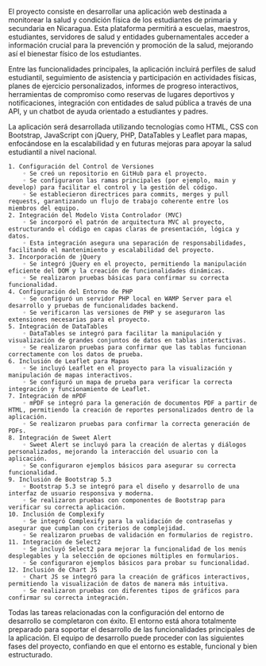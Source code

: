 El proyecto consiste en desarrollar una aplicación web destinada a monitorear la salud y condición física de los estudiantes de primaria y secundaria en Nicaragua. Esta plataforma permitirá a escuelas, maestros, estudiantes, servidores de salud y entidades gubernamentales acceder a información crucial para la prevención y promoción de la salud, mejorando así el bienestar físico de los estudiantes.

Entre las funcionalidades principales, la aplicación incluirá perfiles de salud estudiantil, seguimiento de asistencia y participación en actividades físicas, planes de ejercicio personalizados, informes de progreso interactivos, herramientas de compromiso como reservas de lugares deportivos y notificaciones, integración con entidades de salud pública a través de una API, y un chatbot de ayuda orientado a estudiantes y padres.

La aplicación será desarrollada utilizando tecnologías como HTML, CSS con Bootstrap, JavaScript con jQuery, PHP, DataTables y Leaflet para mapas, enfocándose en la escalabilidad y en futuras mejoras para apoyar la salud estudiantil a nivel nacional.

    1. Configuración del Control de Versiones
        ◦ Se creó un repositorio en GitHub para el proyecto.
        ◦ Se configuraron las ramas principales (por ejemplo, main y develop) para facilitar el control y la gestión del código.
        ◦ Se establecieron directrices para commits, merges y pull requests, garantizando un flujo de trabajo coherente entre los miembros del equipo.
    2. Integración del Modelo Vista Controlador (MVC)
        ◦ Se incorporó el patrón de arquitectura MVC al proyecto, estructurando el código en capas claras de presentación, lógica y datos.
        ◦ Esta integración asegura una separación de responsabilidades, facilitando el mantenimiento y escalabilidad del proyecto.
    3. Incorporación de jQuery
        ◦ Se integró jQuery en el proyecto, permitiendo la manipulación eficiente del DOM y la creación de funcionalidades dinámicas.
        ◦ Se realizaron pruebas básicas para confirmar su correcta funcionalidad.
    4. Configuración del Entorno de PHP
        ◦ Se configuró un servidor PHP local en WAMP Server para el desarrollo y pruebas de funcionalidades backend.
        ◦ Se verificaron las versiones de PHP y se aseguraron las extensiones necesarias para el proyecto.
    5. Integración de DataTables
        ◦ DataTables se integró para facilitar la manipulación y visualización de grandes conjuntos de datos en tablas interactivas.
        ◦ Se realizaron pruebas para confirmar que las tablas funcionan correctamente con los datos de prueba.
    6. Inclusión de Leaflet para Mapas
        ◦ Se incluyó Leaflet en el proyecto para la visualización y manipulación de mapas interactivos.
        ◦ Se configuró un mapa de prueba para verificar la correcta integración y funcionamiento de Leaflet.
    7. Integración de mPDF
        ◦ mPDF se integró para la generación de documentos PDF a partir de HTML, permitiendo la creación de reportes personalizados dentro de la aplicación.
        ◦ Se realizaron pruebas para confirmar la correcta generación de PDFs.
    8. Integración de Sweet Alert
        ◦ Sweet Alert se incluyó para la creación de alertas y diálogos personalizados, mejorando la interacción del usuario con la aplicación.
        ◦ Se configuraron ejemplos básicos para asegurar su correcta funcionalidad.
    9. Inclusión de Bootstrap 5.3
        ◦ Bootstrap 5.3 se integró para el diseño y desarrollo de una interfaz de usuario responsiva y moderna.
        ◦ Se realizaron pruebas con componentes de Bootstrap para verificar su correcta aplicación.
    10. Inclusión de Complexify
        ◦ Se integró Complexify para la validación de contraseñas y asegurar que cumplan con criterios de complejidad.
        ◦ Se realizaron pruebas de validación en formularios de registro.
    11. Integración de Select2
        ◦ Se incluyó Select2 para mejorar la funcionalidad de los menús desplegables y la selección de opciones múltiples en formularios.
        ◦ Se configuraron ejemplos básicos para probar su funcionalidad.
    12. Inclusión de Chart JS
        ◦ Chart JS se integró para la creación de gráficos interactivos, permitiendo la visualización de datos de manera más intuitiva.
        ◦ Se realizaron pruebas con diferentes tipos de gráficos para confirmar su correcta integración.
        
Todas las tareas relacionadas con la configuración del entorno de desarrollo se completaron con éxito. El entorno está ahora totalmente preparado para soportar el desarrollo de las funcionalidades principales de la aplicación. El equipo de desarrollo puede proceder con las siguientes fases del proyecto, confiando en que el entorno es estable, funcional y bien estructurado.

